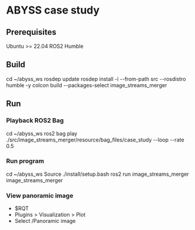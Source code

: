 # ABYSS case study

## Prerequisites
Ubuntu >= 22.04
ROS2 Humble

## Build
cd ~/abyss_ws
rosdep update
rosdep install -i --from-path src --rosdistro humble -y
colcon build --packages-select image_streams_merger

## Run
### Playback ROS2 Bag
cd ~/abyss_ws
ros2 bag play ./src/image_streams_merger/resource/bag_files/case_study --loop --rate 0.5

### Run program
cd ~/abyss_ws
Source ./install/setup.bash
ros2 run image_streams_merger image_streams_merger 

### View panoramic image

- $RQT
- Plugins > Visualization > Plot 
- Select /Panoramic image





